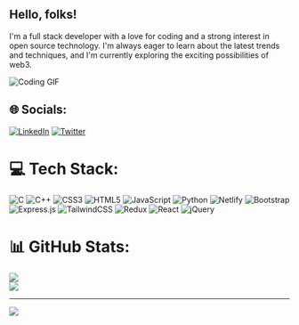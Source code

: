 ## Hello, folks! 
I'm a full stack developer with a love for coding and a strong interest in open source technology. I'm always eager to learn about the latest trends and techniques, and I'm currently exploring the exciting possibilities of web3.

![Coding GIF](https://user-images.githubusercontent.com/70419764/178626489-c8a1827b-19f0-40f5-9827-9f26f4e7bbf2.gif)

## 🌐 Socials:
[![LinkedIn](https://img.shields.io/badge/LinkedIn-%230077B5.svg?logo=linkedin&logoColor=white)](https://linkedin.com/in/https://www.linkedin.com/in/aditya-dwivedi-450153226) [![Twitter](https://img.shields.io/badge/Twitter-%231DA1F2.svg?logo=Twitter&logoColor=white)](https://twitter.com/AdityaDwivedii_) 

# 💻 Tech Stack: 
![C](https://img.shields.io/badge/c-%2300599C.svg?style=flat&logo=c&logoColor=white) ![C++](https://img.shields.io/badge/c++-%2300599C.svg?style=flat&logo=c%2B%2B&logoColor=white) ![CSS3](https://img.shields.io/badge/css3-%231572B6.svg?style=flat&logo=css3&logoColor=white) ![HTML5](https://img.shields.io/badge/html5-%23E34F26.svg?style=flat&logo=html5&logoColor=white) ![JavaScript](https://img.shields.io/badge/javascript-%23323330.svg?style=flat&logo=javascript&logoColor=%23F7DF1E) ![Python](https://img.shields.io/badge/python-3670A0?style=flat&logo=python&logoColor=ffdd54)  ![Netlify](https://img.shields.io/badge/netlify-%23000000.svg?style=flat&logo=netlify&logoColor=#00C7B7) ![Bootstrap](https://img.shields.io/badge/bootstrap-%23563D7C.svg?style=flat&logo=bootstrap&logoColor=white) ![Express.js](https://img.shields.io/badge/express.js-%23404d59.svg?style=flat&logo=express&logoColor=%2361DAFB) ![TailwindCSS](https://img.shields.io/badge/tailwindcss-%2338B2AC.svg?style=flat&logo=tailwind-css&logoColor=white) ![Redux](https://img.shields.io/badge/redux-%23593d88.svg?style=flat&logo=redux&logoColor=white)  ![React](https://img.shields.io/badge/react-%2320232a.svg?style=flat&logo=react&logoColor=%2361DAFB)  ![jQuery](https://img.shields.io/badge/jquery-%230769AD.svg?style=flat&logo=jquery&logoColor=white) 
# 📊 GitHub Stats:
![](https://github-readme-streak-stats.herokuapp.com/?user=ADITYADWIVEDI18&theme=highcontrast&hide_border=false)<br/>
![](https://github-readme-stats.vercel.app/api/top-langs/?username=ADITYADWIVEDI18&theme=highcontrast&hide_border=false&include_all_commits=false&count_private=false&layout=compact)

---
[![](https://visitcount.itsvg.in/api?id=ADITYADWIVEDI18&icon=7&color=8)](https://visitcount.itsvg.in)

<!-- Proudly created with GPRM ( https://gprm.itsvg.in ) -->
